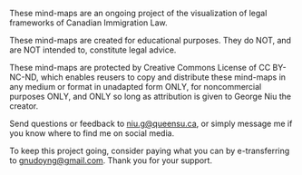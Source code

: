 These mind-maps are an ongoing project of the visualization of legal frameworks of Canadian Immigration Law.

These mind-maps are created for educational purposes. They do NOT, and are NOT intended to, constitute legal advice.

These mind-maps are protected by Creative Commons License of CC BY-NC-ND, which enables reusers to copy and distribute these mind-maps in any medium or format in unadapted form ONLY, for noncommercial purposes ONLY, and ONLY so long as attribution is given to George Niu the creator.

Send questions or feedback to niu.g@queensu.ca, or simply message me if you know where to find me on social media.

To keep this project going, consider paying what you can by e-transferring to gnudoyng@gmail.com. Thank you for your support.
